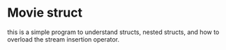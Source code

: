 # Movie struct

this is a simple program to understand structs, nested structs, and how to overload the stream insertion operator.